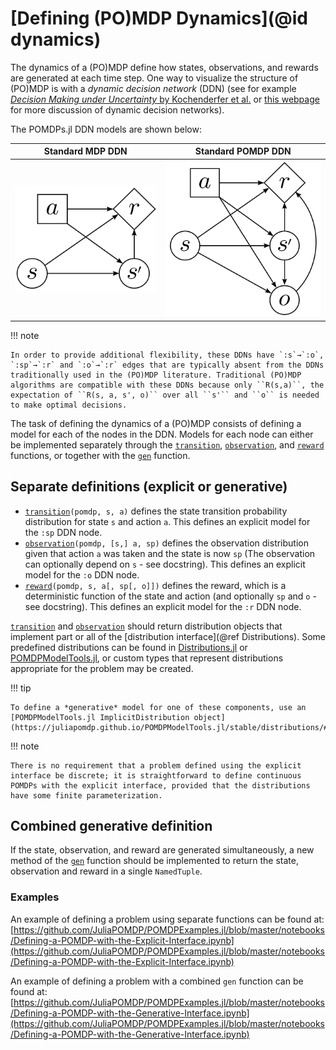 # [Defining (PO)MDP Dynamics](@id dynamics)

The dynamics of a (PO)MDP define how states, observations, and rewards are generated at each time step. One way to visualize the structure of (PO)MDP is with a *dynamic decision network* (DDN) (see for example [*Decision Making under Uncertainty* by Kochenderfer et al.](https://ieeexplore.ieee.org/book/7288640) or [this webpage](https://artint.info/html/ArtInt_229.html) for more discussion of dynamic decision networks).

The POMDPs.jl DDN models are shown below:

| Standard MDP DDN | Standard POMDP DDN |
|:---:|:---:|
|![MDP DDN](figures/mdp_ddn.svg) | ![POMDP DDN](figures/pomdp_ddn.svg) |

!!! note

    In order to provide additional flexibility, these DDNs have `:s`→`:o`, `:sp`→`:r` and `:o`→`:r` edges that are typically absent from the DDNs traditionally used in the (PO)MDP literature. Traditional (PO)MDP algorithms are compatible with these DDNs because only ``R(s,a)``, the expectation of ``R(s, a, s', o)`` over all ``s'`` and ``o`` is needed to make optimal decisions.

The task of defining the dynamics of a (PO)MDP consists of defining a model for each of the nodes in the DDN. Models for each node can either be implemented separately through the [`transition`](@ref), [`observation`](@ref), and [`reward`](@ref) functions, or together with the [`gen`](@ref) function. 

## Separate definitions (explicit or generative)

- [`transition`](@ref)`(pomdp, s, a)` defines the state transition probability distribution for state `s` and action `a`. This defines an explicit model for the `:sp` DDN node.
- [`observation`](@ref)`(pomdp, [s,] a, sp)` defines the observation distribution given that action `a` was taken and the state is now `sp` (The observation can optionally depend on `s` - see docstring). This defines an explicit model for the `:o` DDN node.
- [`reward`](@ref)`(pomdp, s, a[, sp[, o]])` defines the reward, which is a deterministic function of the state and action (and optionally `sp` and `o` - see docstring). This defines an explicit model for the `:r` DDN node.

[`transition`](@ref) and [`observation`](@ref) should return distribution objects that implement part or all of the [distribution interface](@ref Distributions). Some predefined distributions can be found in [Distributions.jl](https://github.com/JuliaStats/Distributions.jl) or [POMDPModelTools.jl](https://github.com/JuliaPOMDP/POMDPModelTools.jl), or custom types that represent distributions appropriate for the problem may be created.

!!! tip

    To define a *generative* model for one of these components, use an [POMDPModelTools.jl ImplicitDistribution object](https://juliapomdp.github.io/POMDPModelTools.jl/stable/distributions/#Implicit)

!!! note 

    There is no requirement that a problem defined using the explicit interface be discrete; it is straightforward to define continuous POMDPs with the explicit interface, provided that the distributions have some finite parameterization.

## Combined generative definition

If the state, observation, and reward are generated simultaneously, a new method of the [`gen`](@ref) function should be implemented to return the state, observation and reward in a single `NamedTuple`.

### Examples

An example of defining a problem using separate functions can be found at: 
[https://github.com/JuliaPOMDP/POMDPExamples.jl/blob/master/notebooks/Defining-a-POMDP-with-the-Explicit-Interface.ipynb](https://github.com/JuliaPOMDP/POMDPExamples.jl/blob/master/notebooks/Defining-a-POMDP-with-the-Explicit-Interface.ipynb)

An example of defining a problem with a combined `gen` function can be found at:
[https://github.com/JuliaPOMDP/POMDPExamples.jl/blob/master/notebooks/Defining-a-POMDP-with-the-Generative-Interface.ipynb](https://github.com/JuliaPOMDP/POMDPExamples.jl/blob/master/notebooks/Defining-a-POMDP-with-the-Generative-Interface.ipynb)
